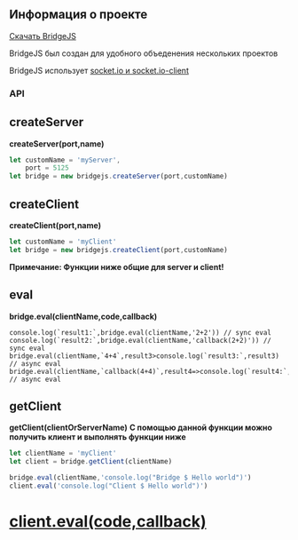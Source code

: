 ## Информация о проекте
[Скачать BridgeJS](https://nullsoftdev.github.io/bridgejs/bridge.js)

BridgeJS был создан для удобного объеденения нескольких проектов  

BridgeJS использует [socket.io и socket.io-client](http://socket.io/)

### API
## createServer
**createServer(port,name)**
```javascript
let customName = 'myServer',
    port = 5125
let bridge = new bridgejs.createServer(port,customName)
```
## createClient
**createClient(port,name)**
```javascript
let customName = 'myClient'
let bridge = new bridgejs.createClient(port,customName)
```

**Примечание: Функции ниже общие для server и client!**

## eval 
**bridge.eval(clientName,code,callback)**
```
console.log(`result1:`,bridge.eval(clientName,'2+2')) // sync eval
console.log(`result2:`,bridge.eval(clientName,'callback(2+2)')) // sync eval
bridge.eval(clientName,`4+4`,result3>console.log(`result3:`,result3) // async eval
bridge.eval(clientName,`callback(4+4)`,result4=>console.log(`result4:`,result4) // async eval
```

## getClient
**getClient(clientOrServerName)**
**С помощью данной функции можно получить клиент и выполнять функции ниже**
```javascript
let clientName = 'myClient'
let client = bridge.getClient(clientName)

bridge.eval(clientName,'console.log("Bridge $ Hello world")')
client.eval('console.log("Client $ Hello world")')
```
# [client.eval(code,callback)](#eval)
